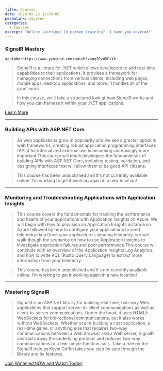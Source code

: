 ```yaml
---
title: Courses
date: 2020-05-22 12:00:00
permalink: courses
categories:
  - Courses
excerpt: "Online learning? In person training?  I have you covered!"
---
```


### SignalR Mastery

`youtube:https://www.youtube.com/watch?v=oqSPvW5FsYk`

> SignalR is a library for .NET which allows developers to add real-time capabilities to their applications.  It provides a framework for managing connections from various clients, including web pages, mobile apps, desktop applications, and more.  It handles all of the grunt work.

> In this course, we'll take a structured look at how SignalR works and how you can harness it within your .NET applications.  

[Learn More](/signalr-mastery)

***

### Building APIs with ASP.NET Core

> As web applications grow in popularity and we see a greater uptick in web frameworks, creating robust application programming interfaces (APIs) for internal and external use is becoming increasingly more important.This course will teach developers the fundamentals of building APIs with ASP.NET Core, including testing, validation, and designing interfaces that will allow them to be good API citizens.  

> This course has been unpublished and it's not currently available online.  I'm working to get it working again in a new location!

***

### Monitoring and Troubleshooting Applications with Application Insights

> This course covers the fundamentals for tracking the performance and health of your applications with Application Insights on Azure. We will begin with how to provision an Application Insights instance on Azure followed by how to configure your applications to send telemetry data.Once your application is sending telemetry, we will walk though the scenarios on how to use Application Insights to investigate application failures and poor performance.This course will conclude with an overview of the Application Insights Log Analytics, and how to write KQL (Kusto Query Language) to extract more information from your telemetry.  
  
> This course has been unpublished and it's not currently available online.  I'm working to get it working again in a new location!

***

### Mastering SignalR

> SignalR is an ASP.NET library for building real-time, two-way Web applications that support server-to-client communications as well as client-to-server communications. Under the hood, it uses HTML5 WebSockets for bidirectional communications, but it also works without WebSockets. Whether you’re building a chat application, a real-time game, or anything else that requires two-way communications between a Web browser and a Web server, SignalR abstracts away the underlying protocol and reduces two-way communications to a few simple function calls. Take a ride on the SignalR train as Kevin Griffin takes you step by step through the library and its features.

[Join WintellectNOW and Watch Today!](https://www.wintellectnow.com/Home/SeriesDetail?seriesId=mastering-signalr)